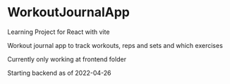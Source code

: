 # WorkoutJournalApp

Learning Project for React with vite

Workout journal app to track workouts, reps and sets and which exercises

Currently only working at frontend folder

Starting backend as of 2022-04-26
